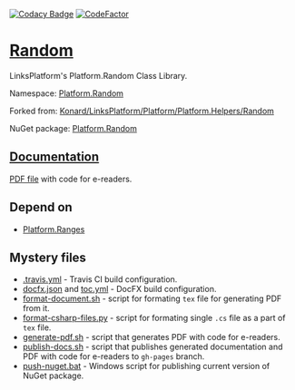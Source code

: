 [![Codacy Badge](https://api.codacy.com/project/badge/Grade/f9ecd381a92445fb8c370c313a0956cb)](https://app.codacy.com/app/drakonard/Random?utm_source=github.com&utm_medium=referral&utm_content=linksplatform/Random&utm_campaign=Badge_Grade_Dashboard)
[![CodeFactor](https://www.codefactor.io/repository/github/linksplatform/random/badge)](https://www.codefactor.io/repository/github/linksplatform/random)

# [Random](https://github.com/linksplatform/Random)

LinksPlatform's Platform.Random Class Library.

Namespace: [Platform.Random](https://linksplatform.github.io/Random/api/Platform.Random.html)

Forked from: [Konard/LinksPlatform/Platform/Platform.Helpers/Random](https://github.com/Konard/LinksPlatform/tree/9754f8e5767067176e972361a9e88ebf607d9067/Platform/Platform.Helpers/Random)

NuGet package: [Platform.Random](https://www.nuget.org/packages/Platform.Random)

## [Documentation](https://linksplatform.github.io/Random/)
[PDF file](https://linksplatform.github.io/Random/Platform.Random.pdf) with code for e-readers.

## Depend on
* [Platform.Ranges](https://github.com/linksplatform/Ranges)

## Mystery files
* [.travis.yml](https://github.com/linksplatform/Random/blob/master/.travis.yml) - Travis CI build configuration.
* [docfx.json](https://github.com/linksplatform/Random/blob/master/docfx.json) and [toc.yml](https://github.com/linksplatform/Random/blob/master/toc.yml) - DocFX build configuration.
* [format-document.sh](https://github.com/linksplatform/Random/blob/master/format-document.sh) - script for formating `tex` file for generating PDF from it.
* [format-csharp-files.py](https://github.com/linksplatform/Random/blob/master/format-csharp-files.py) - script for formating single `.cs` file as a part of `tex` file.
* [generate-pdf.sh](https://github.com/linksplatform/Random/blob/master/generate-pdf.sh) - script that generates PDF with code for e-readers.
* [publish-docs.sh](https://github.com/linksplatform/Random/blob/master/publish-docs.sh) - script that publishes generated documentation and PDF with code for e-readers to `gh-pages` branch.
* [push-nuget.bat](https://github.com/linksplatform/Random/blob/master/push-nuget.bat) - Windows script for publishing current version of NuGet package.